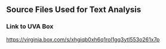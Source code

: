 ## Source Files Used for Text Analysis

### Link to UVA Box
https://virginia.box.com/s/xhgiqb0xh6q1rol1gq3ytl553o261x7p

